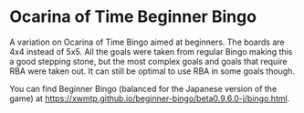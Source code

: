 # Ocarina of Time Beginner Bingo
A variation on Ocarina of Time Bingo aimed at beginners. The boards are 4x4 instead of 5x5. All the goals were taken from regular Bingo making this a good stepping stone, but the most complex goals and goals that require RBA were taken out. It can still be optimal to use RBA in some goals though.

You can find Beginner Bingo (balanced for the Japanese version of the game) at https://xwmtp.github.io/beginner-bingo/beta0.9.6.0-j/bingo.html.
